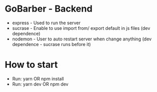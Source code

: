 # GoBarber - Backend

- express - Used to run the server
- sucrase - Enable to use import from/ export default in js files (dev dependence)
- nodemon - User to auto restart server when change anything (dev dependence - sucrase runs before it)

# How to start

- Run: yarn OR npm install
- Run: yarn dev OR npm dev
